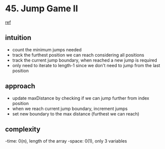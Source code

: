 # 45. Jump Game II

[ref](https://leetcode.com/problems/jump-game-ii)

## intuition

- count the minimum jumps needed
- track the furthest position we can reach considering all positions
- track the current jump boundary, when reached a new jump is required
- only need to iterate to length-1 since we don't need to jump from the last position

## approach

- update maxDistance by checking if we can jump further from index position
- when we reach current jump boundary, increment jumps
- set new boundary to the max distance (furthest we can reach)

## complexity

-time: 0(n), length of the array
-space: 0(1), only 3 variables

